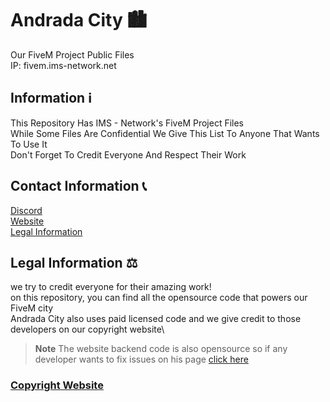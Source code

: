 # Andrada City 🏙
Our FiveM Project Public Files\
IP: fivem.ims-network.net

## Information ℹ
This Repository Has IMS - Network's FiveM Project Files\
While Some Files Are Confidential We Give This List To Anyone That Wants To Use It\
Don't Forget To Credit Everyone And Respect Their Work

## Contact Information 📞
[Discord](https://discord.gg/Rh59jp4hWy)\
[Website](https://fivem-web.ims-network.net)\
[Legal Information](https://legal.ims-network.net)
## Legal Information ⚖
we try to credit everyone for their amazing work!\
on this repository, you can find all the opensource code that powers our FiveM city\
Andrada City also uses paid licensed code and we give credit to those developers on our copyright website\
> **Note**
> The website backend code is also opensource so if any developer wants to fix issues on his page [click here](https://github.com/IMS-Network/IMS-Copyrights)

### [Copyright Website](https://open-source.ims-network.org/tags/fivem/)

